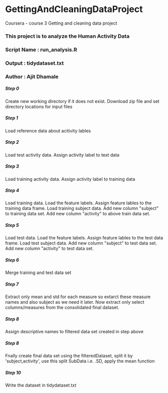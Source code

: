 # GettingAndCleaningDataProject
Coursera - course 3 Getting and cleaning data project

### This project is to analyze the Human Activity Data 
### Script Name : run_analysis.R
### Output : tidydataset.txt
### Author : Ajit Dhamale

##### Step 0
Create new working directory if it does not exist. Download zip file and set directory locations for input files
##### Step 1
Load reference data about acitivity lables
##### Step 2 
 Load test activity data. Assign activity label to test data
##### Step 3
Load training activity data. Assign activity label to training data
##### Step 4
Load training data. Load the feature labels. Assign feature lables to the training data frame. Load training subject data. Add new column "subject" to training data set. Add new column "activity" to above train data set.
##### Step 5
Load test data. Load the feature labels. Assign feature lables to the test data frame. Load test subject data. Add new column "subject" to test data set. Add new column "activity" to test data set.
##### Step 6
Merge training and test data set
##### Step 7
Extract only mean and std for each measure so extarct these measure names and also subject as we need it later. Now extract only select columns/measures from the consolidated final dataset.
##### Step 8
Assign descriptive names to filtered data set created in step above
##### Step 8
Fnally create final data set using the filteredDataset, split it by 'subject,activity', use this split SubData i.e. .SD, apply the mean function
##### Step 10
Write the dataset in tidydataset.txt

